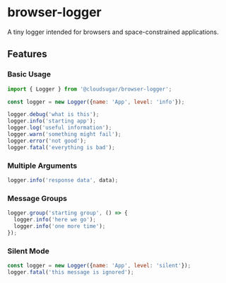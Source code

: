 # browser-logger

A tiny logger intended for browsers and space-constrained applications.

## Features

### Basic Usage
```javascript
import { Logger } from '@cloudsugar/browser-logger';

const logger = new Logger({name: 'App', level: 'info'});

logger.debug('what is this');
logger.info('starting app');
logger.log('useful information');
logger.warn('something might fail');
logger.error('not good');
logger.fatal('everything is bad');
```

### Multiple Arguments
```javascript
logger.info('response data', data);
```

### Message Groups
```javascript
logger.group('starting group', () => {
  logger.info('here we go');
  logger.info('one more time');
});
```

### Silent Mode
```javascript
const logger = new Logger({name: 'App', level: 'silent'});
logger.fatal('this message is ignored');
```


